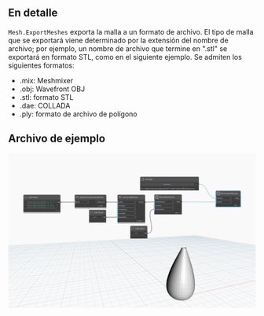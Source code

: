 ## En detalle
`Mesh.ExportMeshes` exporta la malla a un formato de archivo. El tipo de malla que se exportará viene determinado por la extensión del nombre de archivo; por ejemplo, un nombre de archivo que termine en ".stl" se exportará en formato STL, como en el siguiente ejemplo.
Se admiten los siguientes formatos:
- .mix: Meshmixer
- .obj: Wavefront OBJ
- .stl: formato STL
- .dae: COLLADA
- .ply: formato de archivo de polígono

## Archivo de ejemplo

![Example](./Autodesk.DesignScript.Geometry.Mesh.ExportMeshes_img.jpg)
